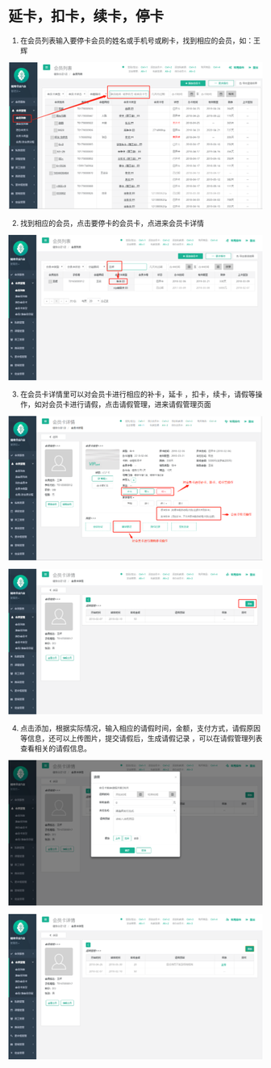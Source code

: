 # 延卡，扣卡，续卡，停卡

 1. 在会员列表输入要停卡会员的姓名或手机号或刷卡，找到相应的会员，如：王辉

![](../.gitbook/assets/1%20%2837%29.png)

 2. 找到相应的会员，点击要停卡的会员卡，点进来会员卡详情

![](../.gitbook/assets/2%20%2823%29.png)

 3. 在会员卡详情里可以对会员卡进行相应的补卡，延卡 ，扣卡，续卡，请假等操作，如对会员卡进行请假，点击请假管理，进来请假管理页面

![](../.gitbook/assets/3%20%2818%29.png)

![](../.gitbook/assets/4%20%289%29.png)

 4. 点击添加，根据实际情况，输入相应的请假时间，金额，支付方式，请假原因等信息，还可以上传图片，提交请假后，生成请假记录 ，可以在请假管理列表查看相关的请假信息。

![](../.gitbook/assets/5%20%284%29.png)

![](../.gitbook/assets/6%20%282%29.png)

